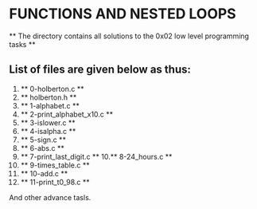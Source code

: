 # FUNCTIONS AND NESTED LOOPS

** The directory contains all solutions to the 0x02 low level programming tasks **
## List of files are given below as thus:
1. ** 0-holberton.c **
2. ** holberton.h **
3. ** 1-alphabet.c **
4. ** 2-print_alphabet_x10.c **
5. ** 3-islower.c **
6. ** 4-isalpha.c **
7. ** 5-sign.c **
8. ** 6-abs.c **
9. ** 7-print_last_digit.c **
10.** 8-24_hours.c **
11. ** 9-times_table.c **
12. ** 10-add.c **
13. ** 11-print_t0_98.c **

And other advance tasls.
